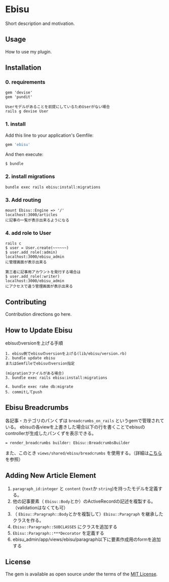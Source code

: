 # Ebisu
Short description and motivation.

## Usage
How to use my plugin.

## Installation
### 0. requirements
```
gem 'devise'
gem 'pundit'

Userモデルがあることを前提にしているためUserがない場合
rails g devise User
```

### 1. install
Add this line to your application's Gemfile:

```ruby
gem 'ebisu'
```

And then execute:
```bash
$ bundle
```

### 2. install migrations
```
bundle exec rails ebisu:install:migrations
```

### 3. Add routing
```
mount Ebisu::Engine => '/'
localhost:3000/articles
に記事の一覧が表示出来るようになる
```

### 4. add role to User
```
rails c
$ user = User.create(~~~~~~)
$ user.add_role(:admin)
localhost:3000/ebisu_admin
に管理画面が表示出来る

第三者に記事用アカウントを発行する場合は
$ user.add_role(:writer)
localhost:3000/ebisu_admin
にアクセスで違う管理画面が表示出来る
```


## Contributing
Contribution directions go here.

## How to Update Ebisu
ebisuのversionを上げる手順
```
1. ebisu側でebisuのversionを上げる(lib/ebisu/version.rb)
2. bundle update ebisu
またはGemfileでebisuのversion指定

(migrationファイルがある場合)
3. bundle exec rails ebisu:install:migrations 

4. bundle exec rake db:migrate
5. commitしてpush
```

## Ebisu Breadcrumbs
各記事・カテゴリのパンくずは `breadcrumbs_on_rails` というgemで管理されている。
ebisuの各viewを上書きした場合以下の行を書くことでebisuのcontrollerが生成したパンくずを表示できる。
```
= render_breadcrumbs builder: Ebisu::BreadcrumbsBuilder
```
また、このとき `views/shared/ebisu/breadcrumbs` を使用する。（詳細は[こちら](https://github.com/weppos/breadcrumbs_on_rails)を参照）

## Adding New Article Element

1.  `paragraph_id:integer` と `content` (`text`か `string`)を持ったモデルを定義する。
2. 他の記事要素（ `Ebisu::Body`とか）のActiveRecordの記述を複製する。（validationはなくても可）
3. （ `Ebisu::Paragraph::Body`とかを複製して）`Ebisu::Paragraph` を継承したクラスを作る。
4. `Ebisu::Paragraph::SUBCLASSES` にクラスを追加する
5. `Ebisu::Paragraph::***Decorator` を定義する
6. ebisu_admin/app/views/ebisu/paragraph以下に要素作成用のformを追加する

## License
The gem is available as open source under the terms of the [MIT License](http://opensource.org/licenses/MIT).
